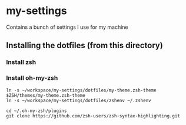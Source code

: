 # my-settings
Contains a bunch of settings I use for my machine



## Installing the dotfiles (from this directory)
### Install zsh
### Install oh-my-zsh
```
ln -s ~/workspace/my-settings/dotfiles/my-theme.zsh-theme $ZSH/themes/my-theme.zsh-theme
ln -s ~/workspace/my-settings/dotfiles/zshenv ~/.zshenv

cd ~/.oh-my-zsh/plugins
git clone https://github.com/zsh-users/zsh-syntax-highlighting.git

```